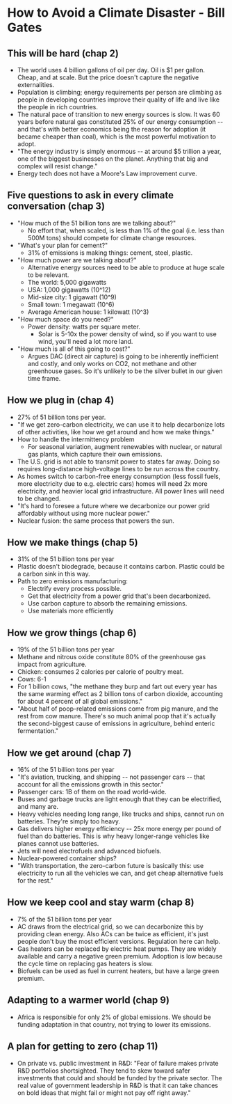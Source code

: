 # How to Avoid a Climate Disaster - Bill Gates

## This will be hard (chap 2)

* The world uses 4 billion gallons of oil per day. Oil is $1 per gallon. Cheap, and at scale. But
  the price doesn't capture the negative externalities.
* Population is climbing; energy requirements per person are climbing as people in developing
  countries improve their quality of life and live like the people in rich countries.
* The natural pace of transition to new energy sources is slow. It was 60 years before natural gas
  constituted 25% of our energy consumption -- and that's with better economics being the reason for
  adoption (it became cheaper than coal), which is the most powerful motivation to adopt.
* "The energy industry is simply enormous -- at around $5 trillion a year, one of the biggest
  businesses on the planet. Anything that big and complex will resist change."
* Energy tech does not have a Moore's Law improvement curve.

## Five questions to ask in every climate conversation (chap 3)

* "How much of the 51 billion tons are we talking about?"
  * No effort that, when scaled, is less than 1% of the goal (i.e. less than 500M tons) should
    compete for climate change resources.
* "What's your plan for cement?"
  * 31% of emissions is making things: cement, steel, plastic.
* "How much power are we talking about?"
  * Alternative energy sources need to be able to produce at huge scale to be relevant.
  * The world: 5,000 gigawatts
  * USA: 1,000 gigawatts (10^12)
  * Mid-size city: 1 gigawatt (10^9)
  * Small town: 1 megawatt (10^6)
  * Average American house: 1 kilowatt (10^3)
* "How much space do you need?"
  * Power density: watts per square meter.
    * Solar is 5-10x the power density of wind, so if you want to use wind, you'll need a lot more
      land.
* "How much is all of this going to cost?"
  * Argues DAC (direct air capture) is going to be inherently inefficient and costly, and only works
    on CO2, not methane and other greenhouse gases. So it's unlikely to be the silver bullet in our
    given time frame.

## How we plug in (chap 4)

* 27% of 51 billion tons per year.
* "If we get zero-carbon electricity, we can use it to help decarbonize lots of other activities,
  like how we get around and how we make things."
* How to handle the intermittency problem
  * For seasonal variation, augment renewables with nuclear, or natural gas plants, which capture
    their own emissions.
* The U.S. grid is not able to transmit power to states far away. Doing so requires long-distance
  high-voltage lines to be run across the country.
* As homes switch to carbon-free energy consumption (less fossil fuels, more electricity due to e.g.
  electric cars) homes will need 2x more electricity, and heavier local grid infrastructure. All
  power lines will need to be changed.
* "It's hard to foresee a future where we decarbonize our power grid affordably without using more
  nuclear power."
* Nuclear fusion: the same process that powers the sun.

## How we make things (chap 5)

* 31% of the 51 billion tons per year
* Plastic doesn't biodegrade, because it contains carbon. Plastic could be a carbon sink in this
  way.
* Path to zero emissions manufacturing:
  * Electrify every process possible.
  * Get that electricity from a power grid that's been decarbonized.
  * Use carbon capture to absorb the remaining emissions.
  * Use materials more efficiently

## How we grow things (chap 6)

* 19% of the 51 billion tons per year
* Methane and nitrous oxide constitute 80% of the greenhouse gas impact from agriculture.
* Chicken: consumes 2 calories per calorie of poultry meat.
* Cows: 6-1
* For 1 billion cows, "the methane they burp and fart out every year has the same warming effect as
  2 billion tons of carbon dioxide, accounting for about 4 percent of all global emissions."
* "About half of poop-related emissions come from pig manure, and the rest from cow manure. There's
  so much animal poop that it's actually the second-biggest cause of emissions in agriculture,
  behind enteric fermentation."

## How we get around (chap 7)

* 16% of the 51 billion tons per year
* "It's aviation, trucking, and shipping -- not passenger cars -- that account for all the emissions
  growth in this sector."
* Passenger cars: 1B of them on the road world-wide.
* Buses and garbage trucks are light enough that they can be electrified, and many are.
* Heavy vehicles needing long range, like trucks and ships, cannot run on batteries. They're simply
  too heavy.
* Gas delivers higher energy efficiency -- 25x more energy per pound of fuel than do batteries. This
  is why heavy longer-range vehicles like planes cannot use batteries.
* Jets will need electrofuels and advanced biofuels.
* Nuclear-powered container ships?
* "With transportation, the zero-carbon future is basically this: use electricity to run all the
  vehicles we can, and get cheap alternative fuels for the rest."

## How we keep cool and stay warm (chap 8)

* 7% of the 51 billion tons per year
* AC draws from the electrical grid, so we can decarbonize this by providing clean energy. Also ACs
  can be twice as efficient, it's just people don't buy the most efficient versions. Regulation here
  can help.
* Gas heaters can be replaced by electric heat pumps. They are widely available and carry a negative
  green premium. Adoption is low because the cycle time on replacing gas heaters is slow.
* Biofuels can be used as fuel in current heaters, but have a large green premium.

## Adapting to a warmer world (chap 9)

* Africa is responsible for only 2% of global emissions. We should be funding adaptation in that
  country, not trying to lower its emissions.

## A plan for getting to zero (chap 11)

* On private vs. public investment in R&D: "Fear of failure makes private R&D portfolios
  shortsighted. They tend to skew toward safer investments that could and should be funded by the
  private sector. The real value of government leadership in R&D is that it can take chances on bold
  ideas that might fail or might not pay off right away."
